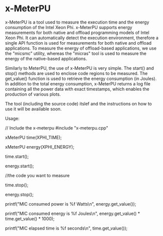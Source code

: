 # x-MeterPU

x-MeterPU is a tool used to measure the execution time and the energy consumption of the Intel Xeon Phi. x-MeterPU supports energy measurements for both native and offload programming models of Intel Xeon Phi. It can automatically detect the execution environment, therefore a single API function is used for measurements for both native and offload applications. To measure the energy of offload-based applications, we use the "micsmc" utility, whereas the "micras" tool is used to measure the energy of the native-based applications. 

Similarly to MeterPU, the use of x-MeterPU is very simple. The start() and stop() methods are used to enclose code regions to be measured. The get_value() function is used to retrieve the energy consumption (in Joules). In addition to the total energy consumption, x-MeterPU returns a log file containing all the power data with exact timestamps, which enables the production of various plots.

The tool (including the source code) itslef and the instructions on how to use it will be available soon.

Usage:

// Include the x-meterpu
#include "x-meterpu.cpp"

xMeterPU time(XPHI_TIME);

xMeterPU energy(XPHI_ENERGY);

time.start();

energy.start();


//the code you want to measure


time.stop();

energy.stop();


printf("MIC consumed power is %f Watts\n", energy.get_value());

printf("MIC consumed energy is %f Joules\n", energy.get_value() * time.get_value() * 1000);

printf("MIC elapsed time is %f seconds\n", time.get_value());
